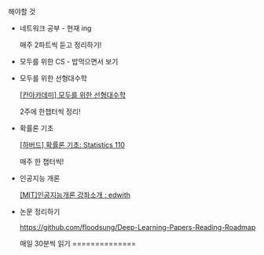 

해야할 것

- 네트워크 공부 - 현재 ing
    
    매주 2파트씩 듣고 정리하기!
    

- 모두를 위한 CS - 밥먹으면서 보기

- 모두를 위한 선형대수학
    
    [[칸아카데미] 모두를 위한 선형대수학](https://www.boostcourse.org/ai151)
    
    2주에 한챕터씩 정리!
    
- 확률론 기초
    
    [[하버드] 확률론 기초: Statistics 110](https://www.boostcourse.org/ai152)
    
    매주 한 챕터씩!
    
- 인공지능 개론
    
    [[MIT]인공지능개론 강좌소개 : edwith](https://www.edwith.org/mitai)
    

- 논문 정리하기
    
    https://github.com/floodsung/Deep-Learning-Papers-Reading-Roadmap
    
    매일 30분씩 읽기
==============
